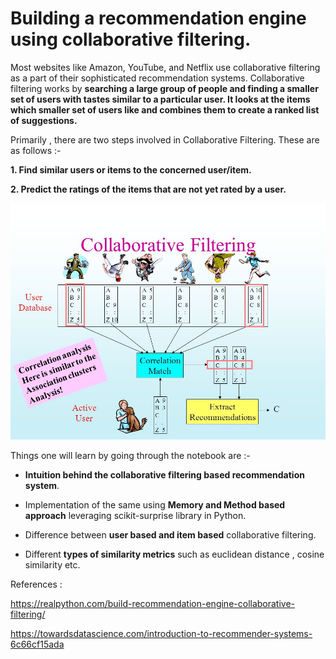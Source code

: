 # Building a recommendation engine using collaborative filtering.

Most websites like Amazon, YouTube, and Netflix use collaborative filtering as a part of their sophisticated recommendation systems.
Collaborative filtering works by **searching a large group of people and finding a smaller set of users with tastes similar to a particular user. It looks at the items which smaller set of users like and combines them to create a ranked list of suggestions.**

Primarily , there are two steps involved in Collaborative Filtering. These are as follows :-

**1. Find similar users or items to the concerned user/item.**

**2. Predict the ratings of the items that are not yet rated by a user.**

![](images/Collaborative_Filtering.jpg)

Things one will learn by going through the notebook are :-

- **Intuition behind the collaborative filtering based recommendation system**.

- Implementation of the same using **Memory and Method based approach** leveraging scikit-surprise library in Python.

- Difference between **user based and item based** collaborative filtering. 

- Different **types of similarity metrics** such as euclidean distance , cosine similarity etc.

References :  

https://realpython.com/build-recommendation-engine-collaborative-filtering/

https://towardsdatascience.com/introduction-to-recommender-systems-6c66cf15ada
